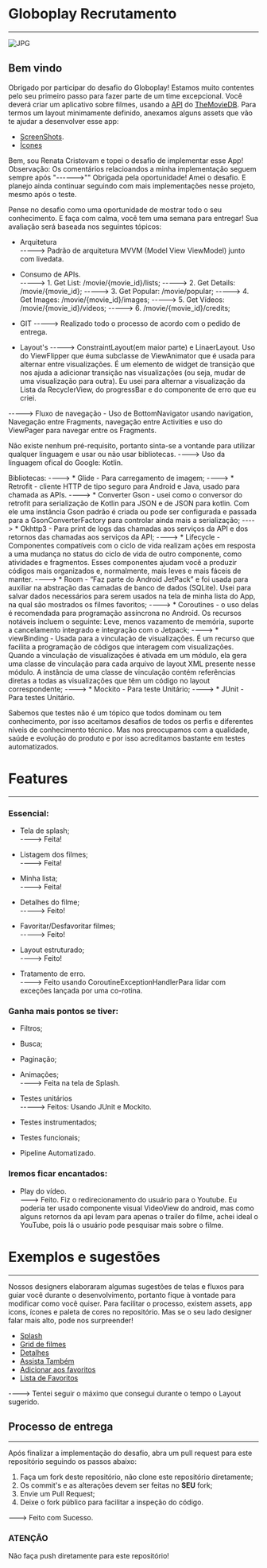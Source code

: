 
# Globoplay Recrutamento 

---
![JPG](https://lh3.googleusercontent.com/62viiAWxbh_4QQdbdZOeO53yDsq1jZu_KyQstDpbXgTryhTIjrPzW9nr0eFkMuoxs6wx=s180)


## Bem vindo

Obrigado por participar do desafio do Globoplay! Estamos muito contentes pelo seu primeiro passo para fazer parte de um time excepcional. Você deverá criar um aplicativo sobre filmes, usando a [API](https://developers.themoviedb.org/3/getting-started/introduction) do [TheMovieDB](https://www.themoviedb.org/?language=en).
Para termos um layout minimamente definido, anexamos alguns assets que vão te ajudar a desenvolver esse app:

- [ScreenShots](assets/screenshots).
- [Ícones](assets/icons)


Bem, sou Renata Cristovam e topei o desafio de implementar esse App! 
Observação: Os comentários relacioandos a minha implementação seguem sempre após   "------>""
Obrigada pela oportunidade! Amei o desafio. E planejo ainda continuar seguindo com mais implementações nesse projeto, mesmo após o teste.


Pense no desafio como uma oportunidade de mostrar todo o seu conhecimento. E faça com calma, você tem uma semana para entregar! Sua avaliação será baseada nos seguintes tópicos:

- Arquitetura     
----->  Padrão de arquitetura  MVVM (Model View ViewModel) junto com livedata.

- Consumo de APIs.  
-----> 1. Get List: /movie/{movie_id}/lists; 
-----> 2. Get Details: /movie/{movie_id}; 
-----> 3. Get Popular: /movie/popular; 
-----> 4. Get Images: /movie/{movie_id}/images; 
-----> 5. Get Vídeos: /movie/{movie_id}/videos; 
-----> 6. /movie/{movie_id}/credits;

- GIT 
-----> Realizado todo o processo de acordo com o pedido de entrega.

- Layout's 
-----> ConstraintLayout(em maior parte) e LinaerLayout. Uso do ViewFlipper que éuma subclasse de ViewAnimator que é usada para alternar entre visualizações. É um elemento de widget de transição que nos ajuda a adicionar transição nas visualizações (ou seja, mudar de uma visualização para outra). Eu usei para alternar a visualização da Lista da RecyclerView, do progressBar e do componente de erro que eu criei.

-----> Fluxo de navegação - Uso de BottomNavigator usando navigation, Navegação entre Fragments, navegação entre Activities e uso do ViewPager para navegar entre os Fragments. 

Não existe nenhum pré-requisito, portanto sinta-se a vontande para utilizar qualquer linguagem e usar ou não usar bibliotecas. 
----> Uso da linguagem ofical do Google: Kotlin.

Bibliotecas:
----> * Glide - Para carregamento de imagem;
----> * Retrofit - cliente HTTP de tipo seguro para Android e Java, usado para chamada as APIs. 
----> * Converter Gson - usei  como o conversor do retrofit para serialização de Kotlin para JSON e de JSON para kotlin. Com ele uma instância Gson padrão é criada ou  pode ser configurada e passada para a GsonConverterFactory para controlar ainda mais a serialização;
----> * Okhttp3 - Para print de logs das chamadas aos serviços da API e dos retornos das chamadas aos serviços da API;
----> * Lifecycle -  Componentes compatíveis com o ciclo de vida realizam ações em resposta a uma mudança no status do ciclo de vida de outro componente, como atividades e fragmentos. Esses componentes ajudam você a produzir códigos mais organizados e, normalmente, mais leves e mais fáceis de manter.
----> * Room - “Faz parte do Android JetPack” e foi usada para auxiliar na abstração das camadas de banco de dados (SQLite). Usei para salvar dados necessários para serem usados na tela de minha lista do App, na qual são mostrados os filmes favoritos;
----> * Coroutines - o uso delas é recomendada para programação assíncrona no Android. Os recursos notáveis incluem o seguinte: Leve, menos vazamento de memória, suporte a cancelamento integrado e integração com o Jetpack;
----> * viewBinding - Usada para a vinculação de visualizações. É um recurso que facilita a programação de códigos que interagem com visualizações. Quando a vinculação de visualizações é ativada em um módulo, ela gera uma classe de vinculação para cada arquivo de layout XML presente nesse módulo. A instância de uma classe de vinculação contém referências diretas a todas as visualizações que têm um código no layout correspondente;
----> * Mockito - Para teste Unitário;
----> * JUnit - Para testes Unitário.

Sabemos que testes não é um tópico que todos dominam ou tem conhecimento, por isso aceitamos desafios de todos os perfis e diferentes níveis de conhecimento técnico. Mas nos preocupamos com a qualidade, saúde e evolução do produto e por isso acreditamos bastante em testes automatizados.

# Features

------

### Essencial:

- Tela de splash;       
----> Feita!

- Listagem dos filmes;   
----> Feita!

- Minha lista;     
----> Feita!

- Detalhes do filme;   
-----> Feito! 

- Favoritar/Desfavoritar filmes;   
----->  Feito!

- Layout estruturado;      
----> Feito!

- Tratamento de erro.     
----> Feito usando CoroutineExceptionHandlerPara lidar com exceções lançada por uma co-rotina.

### Ganha mais pontos se tiver:

- Filtros;
- Busca;
- Paginação;
 
- Animações;   
----> Feita na tela de Splash.

- Testes unitários      
-----> Feitos: Usando JUnit e Mockito.

- Testes instrumentados;
- Testes funcionais;
- Pipeline Automatizado.


### Iremos ficar encantados:
- Play do vídeo.     
---> Feito. Fiz o redirecionamento do usuário para o Youtube. Eu poderia ter usado componente visual VideoView do android, mas como alguns retornos da api levam para apenas o trailer do filme, achei ideal o YouTube, pois lá o usuário pode pesquisar mais sobre o filme.


# Exemplos e sugestões

---

Nossos designers elaboraram algumas sugestões de telas e fluxos para guiar você durante o desenvolvimento, portanto fique à vontade para modificar como você quiser.
Para facilitar o processo, existem assets, app icons, ícones e paleta de cores no repositório. Mas se o seu lado designer falar mais alto, pode nos surpreender!

- [Splash](assets/screenshots/splash.png)
- [Grid de filmes](assets/screenshots/home.jpg)
- [Detalhes](assets/screenshots/highlights-details.jpg)
- [Assista Também](assets/screenshots/highlights.jpg)
- [Adicionar aos favoritos](assets/screenshots/highlights-favorited.jpg)
- [Lista de Favoritos](assets/screenshots/my-list.jpg)

----> Tentei seguir o máximo que consegui durante o tempo o Layout sugerido.

## **Processo de entrega**

---

Após finalizar a implementação do desafio, abra um pull request para este repositório seguindo os passos abaixo:

1. Faça um fork deste repositório, não clone este repositório diretamente;
2. Os commit's e as alterações devem ser feitas no **SEU** fork;
3. Envie um Pull Request;
4. Deixe o fork público para facilitar a inspeção do código.

--->   Feito com Sucesso.


### **ATENÇÃO**

Não faça push diretamente para este repositório!
